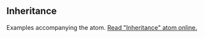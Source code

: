 ## Inheritance

Examples accompanying the atom.
[Read "Inheritance" atom online.](https://stepik.org/lesson/350603/step/1)
